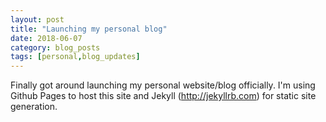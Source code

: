 ```yaml
---
layout: post
title: "Launching my personal blog"
date: 2018-06-07
category: blog_posts
tags: [personal,blog_updates]
---
```


Finally got around launching my personal website/blog officially. I'm using Github Pages to host this site and Jekyll (http://jekyllrb.com) for static site generation.
